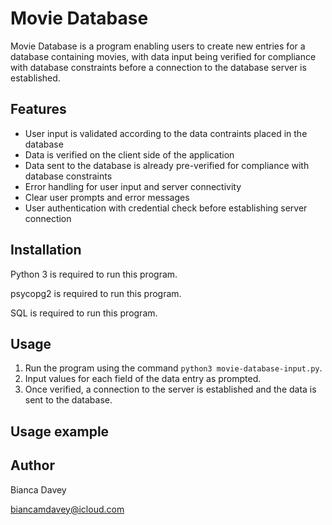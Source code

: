 # Movie Database

Movie Database is a program enabling users to create new entries for a database containing movies, with data input being verified for compliance with database constraints before a connection to the database server is established.

## Features

* User input is validated according to the data contraints placed in the database
* Data is verified on the client side of the application
* Data sent to the database is already pre-verified for compliance with database constraints
* Error handling for user input and server connectivity
* Clear user prompts and error messages
* User authentication with credential check before establishing server connection

## Installation

Python 3 is required to run this program.

psycopg2 is required to run this program.

SQL is required to run this program.

## Usage

1. Run the program using the command `python3 movie-database-input.py`.
2. Input values for each field of the data entry as prompted.
3. Once verified, a connection to the server is established and the data is sent to the database.

## Usage example



## Author

Bianca Davey

biancamdavey@icloud.com
